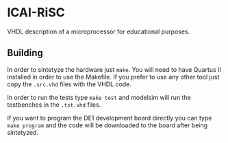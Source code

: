 ICAI-RiSC
=========

VHDL description of a microprocessor for educational purposes.


Building
--------

In order to sintetyze the hardware just `make`. You will need to have Quartus II installed in order to use the Makefile. If you prefer to use any other tool just copy the `.src.vhd` files with the VHDL code.

In order to run the tests type `make test` and modelsim will run the testbenches in the `.tst.vhd` files.

If you want to program the DE1 development board directly you can type `make program` and the code will be downloaded to the board after being sintetyzed.
